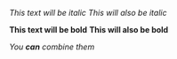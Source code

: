 *This text will be italic*
_This will also be italic_

**This text will be bold**
__This will also be bold__

*You **can** combine them*

